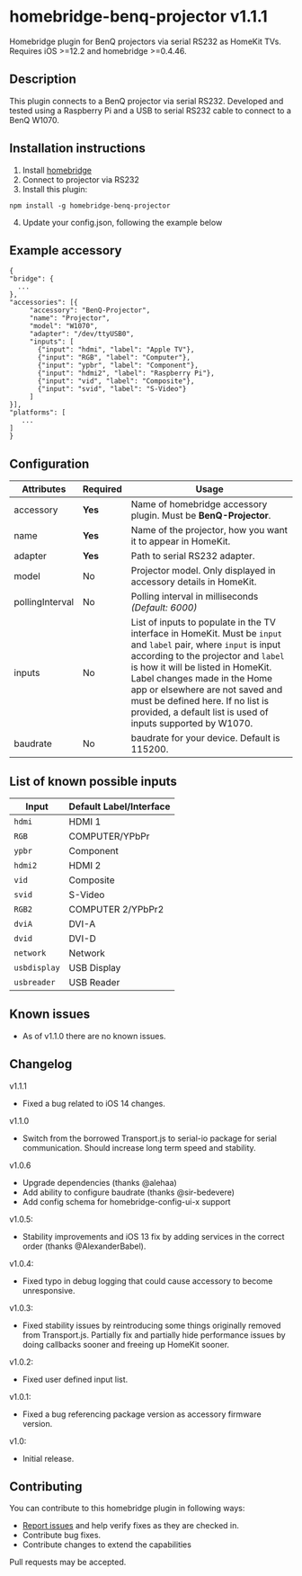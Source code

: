# homebridge-benq-projector v1.1.1
Homebridge plugin for BenQ projectors via serial RS232 as HomeKit TVs. Requires iOS >=12.2 and homebridge >=0.4.46.

## Description
This plugin connects to a BenQ projector via serial RS232. Developed and tested using a Raspberry Pi and a USB to serial RS232 cable to connect to a BenQ W1070.

## Installation instructions

1. Install [homebridge](https://github.com/nfarina/homebridge)
2. Connect to projector via RS232
3. Install this plugin:
```
npm install -g homebridge-benq-projector
```
4. Update your config.json, following the example below

## Example accessory

 ```
{
 "bridge": {
   ...
},
 "accessories": [{
      "accessory": "BenQ-Projector",
      "name": "Projector",
      "model": "W1070",
      "adapter": "/dev/ttyUSB0",
      "inputs": [
        {"input": "hdmi", "label": "Apple TV"},
        {"input": "RGB", "label": "Computer"},
        {"input": "ypbr", "label": "Component"},
        {"input": "hdmi2", "label": "Raspberry Pi"},
        {"input": "vid", "label": "Composite"},
        {"input": "svid", "label": "S-Video"}
      ] 
}],
 "platforms": [
    ...
 ]
}

 ```

 ## Configuration

| **Attributes** | **Required** | **Usage** |
|------------|----------|-------|
| accessory | **Yes** | Name of homebridge accessory plugin. Must be **BenQ-Projector**.   |
| name | **Yes** | Name of the projector, how you want it to appear in HomeKit. |
| adapter | **Yes** | Path to serial RS232 adapter. |
| model | No | Projector model. Only displayed in accessory details in HomeKit. |
| pollingInterval | No | Polling interval in milliseconds _(Default: 6000)_ |
| inputs | No | List of inputs to populate in the TV interface in HomeKit. Must be `input` and `label` pair, where `input` is input according to the projector and `label` is how it will be listed in HomeKit. Label changes made in the Home app or elsewhere are not saved and must be defined here. If no list is provided, a default list is used of inputs supported by W1070. |
| baudrate | No | baudrate for your device. Default is 115200.

## List of known possible inputs
| **Input** | **Default Label/Interface** |
|-----------|-----------------------------|
| `hdmi` | HDMI 1 |
| `RGB` | COMPUTER/YPbPr |
| `ypbr` | Component |
| `hdmi2` | HDMI 2 |
| `vid` | Composite |
| `svid` | S-Video |
| `RGB2` | COMPUTER 2/YPbPr2 |
| `dviA` | DVI-A |
| `dvid` | DVI-D |
| `network` | Network |
| `usbdisplay` | USB Display |
| `usbreader` | USB Reader |


## Known issues 
- As of v1.1.0 there are no known issues.

## Changelog
v1.1.1
- Fixed a bug related to iOS 14 changes.

v1.1.0
- Switch from the borrowed Transport.js to serial-io package for serial communication. Should increase long term speed and stability.

v1.0.6
- Upgrade dependencies (thanks @alehaa)
- Add ability to configure baudrate (thanks @sir-bedevere)
- Add config schema for homebridge-config-ui-x support

v1.0.5:
- Stability improvements and iOS 13 fix by adding services in the correct order (thanks @AlexanderBabel).

v1.0.4:
- Fixed typo in debug logging that could cause accessory to become unresponsive.

v1.0.3:
- Fixed stability issues by reintroducing some things originally removed from Transport.js. Partially fix and partially hide performance issues by doing callbacks sooner and freeing up HomeKit sooner.

v1.0.2:
- Fixed user defined input list.

v1.0.1:
- Fixed a bug referencing package version as accessory firmware version.

v1.0:
- Initial release.


## Contributing

You can contribute to this homebridge plugin in following ways:

- [Report issues](https://github.com/solowalker27/homebridge-benq-projector/issues) and help verify fixes as they are checked in.
- Contribute bug fixes.
- Contribute changes to extend the capabilities

Pull requests may be accepted.
